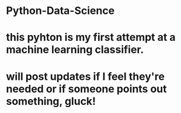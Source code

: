 # Python-Data-Science

# this pyhton is my first attempt at a machine learning classifier.
# will post updates if I feel they're needed or if someone points out something, gluck!
